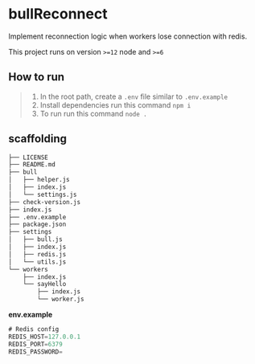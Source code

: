 # bullReconnect

Implement reconnection logic when workers lose connection with redis.

This project runs on version `>=12` node and `>=6`

## How to run

> 1. In the root path, create a `.env` file similar to `.env.example`
> 2. Install dependencies run this command `npm i`
> 3. To run run this command `node .`

## scaffolding

```sh
├── LICENSE
├── README.md
├── bull
│   ├── helper.js
│   ├── index.js
│   └── settings.js
├── check-version.js
├── index.js
├── .env.example
├── package.json
├── settings
│   ├── bull.js
│   ├── index.js
│   ├── redis.js
│   └── utils.js
└── workers
    ├── index.js
    └── sayHello
        ├── index.js
        └── worker.js
```

**env.example**

```javascript
# Redis config
REDIS_HOST=127.0.0.1
REDIS_PORT=6379
REDIS_PASSWORD=
```
